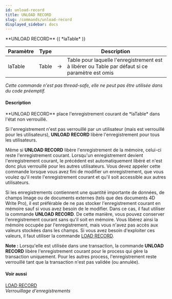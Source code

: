 ```yaml
---
id: unload-record
title: UNLOAD RECORD
slug: /commands/unload-record
displayed_sidebar: docs
---
```


<!--REF #_command_.UNLOAD RECORD.Syntax-->**UNLOAD RECORD** {( *laTable* )}<!-- END REF-->
<!--REF #_command_.UNLOAD RECORD.Params-->
| Paramètre | Type |  | Description |
| --- | --- | --- | --- |
| laTable | Table | &#8594;  | Table pour laquelle l'enregistrement est à libérer ou Table par défaut si ce paramètre est omis |

<!-- END REF-->

*Cette commande n'est pas thread-safe, elle ne peut pas être utilisée dans du code préemptif.*


#### Description 

<!--REF #_command_.UNLOAD RECORD.Summary-->**UNLOAD RECORD** place l'enregistrement courant de *laTable* dans l'état non verrouillé.<!-- END REF-->

Si l'enregistrement n'est pas verrouillé par un utilisateur (mais est verrouillé pour les utilisateurs), **UNLOAD RECORD** libère l'enregistrement pour tous les utilisateurs.

Même si **UNLOAD RECORD** libère l'enregistrement de la mémoire, celui-ci reste l'enregistrement courant. Lorsqu'un enregistrement devient l'enregistrement courant, le précédent est automatiquement libéré et n'est donc plus verrouillé pour les autres utilisateurs. Vous devez appeler cette commande lorsque vous avez fini de modifier un enregistrement, que vous voulez qu'il reste l'enregistrement courant et qu'il soit accessible aux autres utilisateurs.

Si les enregistrements contiennent une quantité importante de données, de champs Image ou de documents externes (tels que des documents 4D Write Pro), il est préférable de ne pas stocker l'enregistrement courant en mémoire sauf si vous avez besoin de le modifier. Dans ce cas, il faut utiliser la commande **UNLOAD RECORD**. De cette manière, vous pouvez conserver l'enregistrement courant sans qu'il soit en mémoire. Vous libérez ainsi la mémoire occupée par l'enregistrement, mais vous n'avez pas accès aux valeurs stockées dans les champs. Si vous avez besoin d'exploiter ces valeurs, il faut utiliser la commande [LOAD RECORD](load-record.md).

**Note :** Lorsqu'elle est utilisée dans une transaction, la commande **UNLOAD RECORD** libère l'enregistrement courant pour le process qui gère la transaction uniquement. Pour les autres process, l'enregistrement reste verrouillé tant que la transaction n'est pas validée (ou annulée).

#### Voir aussi 

[LOAD RECORD](load-record.md)  
*Verrouillage d'enregistrements*  